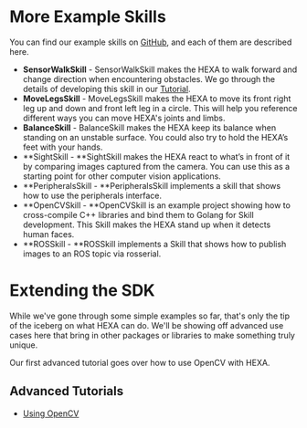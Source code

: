 # More Example Skills

You can find our example skills on [GitHub](/Introduction/github.md), and each of them are described here.

* **SensorWalkSkill** - SensorWalkSkill makes the HEXA to walk forward and change direction when encountering obstacles. We go through the details of developing this skill in our [Tutorial](/Development/sensorwalktutorial.md).
* **MoveLegsSkill** - MoveLegsSkill makes the HEXA to move its front right leg up and down and front left leg in a circle. This will help you reference different ways you can move HEXA's joints and limbs.
* **BalanceSkill** - BalanceSkill makes the HEXA keep its balance when standing on an unstable surface. You could also try to hold the HEXA’s feet with your hands.
* **SightSkill - **SightSkill makes the HEXA react to what’s in front of it by comparing images captured from the camera. You can use this as a starting point for other computer vision applications.
* **PeripheralsSkill - **PeripheralsSkill implements a skill that shows how to use the peripherals interface.
* **OpenCVSkill - **OpenCVSkill is an example project showing how to cross-compile C++ libraries and bind them to Golang for Skill development. This Skill makes the HEXA stand up when it detects human faces.
* **ROSSkill - **ROSSkill implements a Skill that shows how to publish images to an ROS topic via rosserial.

# Extending the SDK

While we've gone through some simple examples so far, that's only the tip of the iceberg on what HEXA can do. We'll be showing off advanced use cases here that bring in other packages or libraries to make something truly unique.

Our first advanced tutorial goes over how to use OpenCV with HEXA.

## Advanced Tutorials

* [Using OpenCV](/Development/opencv.md)



